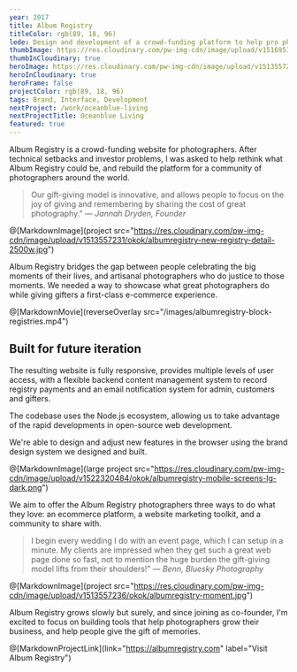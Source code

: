 ```yaml
---
year: 2017
title: Album Registry
titleColor: rgb(89, 18, 96)
lede: Design and development of a crowd-funding platform to help pro photographers grow their business.
thumbImage: https://res.cloudinary.com/pw-img-cdn/image/upload/v1516953099/okok/thumb-albumregistry.jpg
thumbInCloudinary: true
heroImage: https://res.cloudinary.com/pw-img-cdn/image/upload/v1513557239/okok/albumregistry-new-profile-2500w.jpg
heroInCloudinary: true
heroFrame: false
projectColor: rgb(89, 18, 96)
tags: Brand, Interface, Development
nextProject: /work/oceanblue-living
nextProjectTitle: Oceanblue Living
featured: true
---
```


Album Registry is a crowd-funding website for photographers. After technical setbacks and investor problems, I was asked to help rethink what Album Registry could
be, and rebuild the platform for a community of photographers around the world.

> Our gift-giving model is innovative, and allows people to focus on the joy of giving and remembering by sharing the cost of great photography." _— Jannah Dryden, Founder_

@[MarkdownImage](project src="https://res.cloudinary.com/pw-img-cdn/image/upload/v1513557231/okok/albumregistry-new-registry-detail-2500w.jpg")

Album Registry bridges the gap between people celebrating the big moments of their lives, and artisanal photographers who do justice to those moments. We needed a way to showcase what great photographers do while giving gifters a first-class e-commerce
experience.

@[MarkdownMovie](reverseOverlay src="/images/albumregistry-block-registries.mp4")

## Built for future iteration

The resulting website is fully responsive, provides multiple levels of user access, with a flexible backend content management system to record registry payments and an email notification system for admin, customers and gifters.

The codebase uses the Node.js ecosystem, allowing us to take advantage of the rapid developments in open-source web development.

We're able to design and adjust new features in the browser using the brand design system we designed and built.

<!-- @[MarkdownImage](large src="https://res.cloudinary.com/pw-img-cdn/image/upload/v1513558122/okok/albumregistry-mobile-O.png") -->

@[MarkdownImage](large project src="https://res.cloudinary.com/pw-img-cdn/image/upload/v1522320484/okok/albumregistry-mobile-screens-lg-dark.png")

We aim to offer the Album Registry photographers three ways to do what they love: an ecommerce platform, a website marketing toolkit, and a community to share with.

> I begin every wedding I do with an event page, which I can setup in a minute. My clients are impressed when they get such a great web page done so fast, not to mention the huge burden the gift-giving model lifts from their shoulders!” _— Benn, Bluesky Photography_

@[MarkdownImage](project src="https://res.cloudinary.com/pw-img-cdn/image/upload/v1513557236/okok/albumregistry-moment.jpg")

Album Registry grows slowly but surely, and since joining as co-founder, I'm excited to
focus on building tools that help photographers grow their business, and help people give the gift of memories.

<!-- @[MarkdownNote](note="Frontend development done in collaboration with <a href='https://github.com/BarryPH'> Barry Phillip Hall.</a>") -->

<!-- @[MarkdownButton](link="https://albumregistry.com" label="Visit Album Registry") -->

@[MarkdownProjectLink](link="https://albumregistry.com" label="Visit Album Registry")
